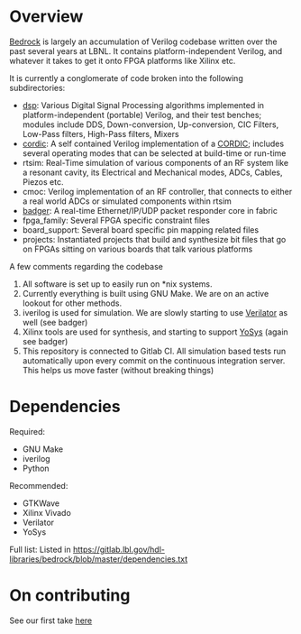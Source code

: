 Overview
========

[Bedrock](https://gitlab.lbl.gov/hdl-libraries/bedrock/) is largely an accumulation
of Verilog codebase written over the past several years at LBNL. It contains
platform-independent Verilog, and whatever it takes to get it onto FPGA platforms like Xilinx etc.

It is currently a conglomerate of code broken into the following subdirectories:

* [dsp](https://gitlab.lbl.gov/hdl-libraries/bedrock/tree/master/dsp): Various Digital Signal Processing algorithms
implemented in platform-independent (portable) Verilog, and their test benches;
modules include DDS, Down-conversion, Up-conversion, CIC Filters,
Low-Pass filters, High-Pass filters, Mixers
* [cordic](https://gitlab.lbl.gov/hdl-libraries/bedrock/tree/master/cordic): A self contained Verilog implementation of a
[CORDIC](https://en.wikipedia.org/wiki/CORDIC);
includes several operating modes that can be selected at build-time or run-time
* rtsim: Real-Time simulation of various components of an RF system like a
resonant cavity, its Electrical and Mechanical modes, ADCs, Cables, Piezos etc.
* cmoc: Verilog implementation of an RF controller, that connects to either a
real world ADCs or simulated components within rtsim
* [badger](https://gitlab.lbl.gov/hdl-libraries/bedrock/tree/badger/badger): A real-time Ethernet/IP/UDP packet responder core in fabric
* fpga_family: Several FPGA specific constraint files
* board_support: Several board specific pin mapping related files
* projects: Instantiated projects that build and synthesize bit files that go on
FPGAs sitting on various boards that talk various platforms


A few comments regarding the codebase

1. All software is set up to easily run on *nix systems.
2. Currently everything is built using GNU Make. We are on an active lookout for
other methods.
3. iverilog is used for simulation. We are slowly starting to use [Verilator](https://www.veripool.org/wiki/verilator) as well
(see badger)
4. Xilinx tools are used for synthesis, and starting to support [YoSys](http://www.clifford.at/yosys/) (again see badger)
5. This repository is connected to Gitlab CI. All simulation based tests run
automatically upon every commit on the continuous integration server. This helps
us move faster (without breaking things)


Dependencies
============

Required:
*  GNU Make
*  iverilog
*  Python

Recommended:
*  GTKWave
*  Xilinx Vivado
*  Verilator
*  YoSys

Full list: Listed in https://gitlab.lbl.gov/hdl-libraries/bedrock/blob/master/dependencies.txt

On contributing
===============
See our first take [here](https://gitlab.lbl.gov/hdl-libraries/contributing-guidelines)
